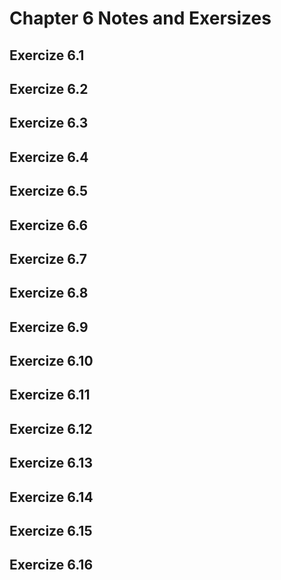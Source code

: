 # Chapter 6 Notes and Exersizes

## Exercize 6.1


## Exercize 6.2


## Exercize 6.3


## Exercize 6.4


## Exercize 6.5


## Exercize 6.6


## Exercize 6.7


## Exercize 6.8


## Exercize 6.9


## Exercize 6.10


## Exercize 6.11


## Exercize 6.12


## Exercize 6.13


## Exercize 6.14


## Exercize 6.15


## Exercize 6.16






